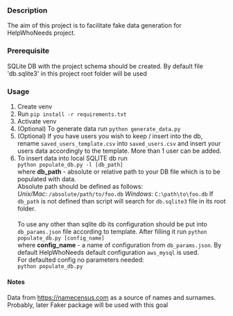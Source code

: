### Description
The aim of this project is to facilitate fake data generation for HelpWhoNeeds project.

### Prerequisite  
SQLite DB with the project schema should be created.
By default file 'db.sqlite3' in this project root folder will be used

### Usage
1. Create venv
2. Run `pip install -r requirements.txt`
3. Activate venv
4. (Optional) To generate data run `python generate_data.py`
5. (Optional) If you have users you wish to keep / insert into the db, 
rename `saved_users_template.csv` into `saved_users.csv` and insert your users data accordingly to the template.
   More than 1 user can be added.
6. To insert data into local SQLITE db run  
   ```python populate_db.py -l [db_path]```  
   where **db_path** - absolute or relative path to your DB file which is to be populated with data.  
         Absolute path should be defined as follows:  
         _Unix/Mac_: `/absolute/path/to/foo.db`
         _Windows_: `C:\path\to\foo.db`
   If `db_path` is not defined than script will search for `db.sqlite3` file in its root folder.  
   ####
   To use any other than sqlite db its configuration should be put into `db_params.json` file according to template.
   After filling it run
   ```python populate_db.py [config_name]```  
   where **config_name** - a name of configuration from `db_params.json`.
   By default HelpWhoNeeds default configuration `aws_mysql` is used.  
   For defaulted config no parameters needed:  
   ```python populate_db.py```
   

#### Notes  
Data from https://namecensus.com as a source of names and surnames.
Probably, later Faker package will be used with this goal 
